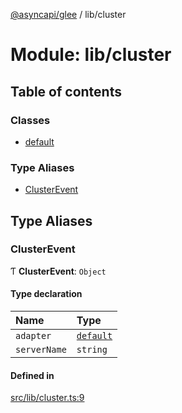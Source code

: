 [@asyncapi/glee](../README.md) / lib/cluster

# Module: lib/cluster

## Table of contents

### Classes

- [default](../classes/lib_cluster.default.md)

### Type Aliases

- [ClusterEvent](lib_cluster.md#clusterevent)

## Type Aliases

### ClusterEvent

Ƭ **ClusterEvent**: `Object`

#### Type declaration

| Name | Type |
| :------ | :------ |
| `adapter` | [`default`](../classes/lib_cluster.default.md) |
| `serverName` | `string` |

#### Defined in

[src/lib/cluster.ts:9](https://github.com/asyncapi/glee/blob/918945b/src/lib/cluster.ts#L9)
